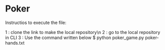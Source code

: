 # Poker

Instructios to execute the file:

1 : clone the link to make the local repository\n
2 : go to the local repository in CLI
3 : Use the command written below
   $ python poker_game.py poker-hands.txt
